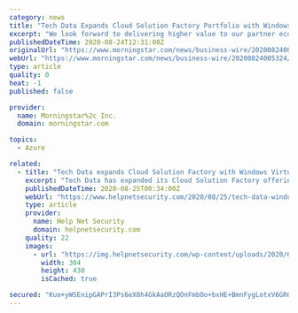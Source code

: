 ```yaml
---
category: news
title: "Tech Data Expands Cloud Solution Factory Portfolio with Windows Virtual Desktop on Azure Click-to-Run Solution"
excerpt: "We look forward to delivering higher value to our partner ecosystem with the addition of the Windows Virtual Desktop on Azure Click-to-Run Solution to our Cloud Solution Factory.” The deployment ..."
publishedDateTime: 2020-08-24T12:31:00Z
originalUrl: "https://www.morningstar.com/news/business-wire/20200824005324/tech-data-expands-cloud-solution-factory-portfolio-with-windows-virtual-desktop-on-azure-click-to-run-solution"
webUrl: "https://www.morningstar.com/news/business-wire/20200824005324/tech-data-expands-cloud-solution-factory-portfolio-with-windows-virtual-desktop-on-azure-click-to-run-solution"
type: article
quality: 0
heat: -1
published: false

provider:
  name: Morningstar%2c Inc.
  domain: morningstar.com

topics:
  - Azure

related:
  - title: "Tech Data expands Cloud Solution Factory with Windows Virtual Desktop on Azure Click-to-Run Solution"
    excerpt: "Tech Data has expanded its Cloud Solution Factory offering with the addition of a new Windows Virtual Desktop on Azure Click-to-Run Solution."
    publishedDateTime: 2020-08-25T00:34:00Z
    webUrl: "https://www.helpnetsecurity.com/2020/08/25/tech-data-windows-azure/"
    type: article
    provider:
      name: Help Net Security
      domain: helpnetsecurity.com
    quality: 22
    images:
      - url: "https://img.helpnetsecurity.com/wp-content/uploads/2020/06/15084653/insecure-66.jpg"
        width: 304
        height: 430
        isCached: true

secured: "Kuo+yWSEnipGAPrI3Ps6eX8h4GkAaORzQOnFmbOo+bxHE+BmnFygLotxV6GRGMudBxDCMixHGWOpHMdZq3T7orlUmeHYA0zJXMXwP+beHVlYBWPIrThCgpL//fLpM/Mf7ZJaU+4yUq+C8UIK6ZGmC1aXXPfnNDNPFUdEXBGd1Sloy/9rIWM8dNjpi0kHbgv362YDbes9ipNlsPQhNMWI8LI485+QqJop4/D7SSHd3p+D4sCwgOQ4MCnedmm8clxCZe3GVKJSy54FmHuigrHhRsDtvThydrG4spElQfVeqR8vFxsEhlOxveGNi2c2XN0a7NjIlOaqOlB/bIJZ6iTV6gjnr/+bIM+8KSXlKSoVLi0=;Up9VpQs2KkdTiSDCOyhbUg=="
---
```


